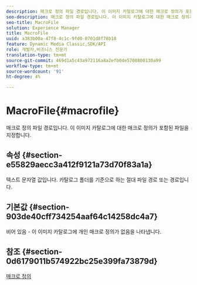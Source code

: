 ```yaml
---
description: 매크로 정의 파일 경로입니다. 이 이미지 카탈로그에 대한 매크로 정의가 포함된 파일을 지정합니다.
seo-description: 매크로 정의 파일 경로입니다. 이 이미지 카탈로그에 대한 매크로 정의가 포함된 파일을 지정합니다.
seo-title: MacroFile
solution: Experience Manager
title: MacroFile
uuid: a383b00a-47f8-4c1c-9fd0-0701d8f78b18
feature: Dynamic Media Classic,SDK/API
role: 개발자,비즈니스 전문가
translation-type: tm+mt
source-git-commit: 469d1a5c43a972116a8a2efb0de5708800130a99
workflow-type: tm+mt
source-wordcount: '91'
ht-degree: 4%

---
```



# MacroFile{#macrofile}

매크로 정의 파일 경로입니다. 이 이미지 카탈로그에 대한 매크로 정의가 포함된 파일을 지정합니다.

## 속성 {#section-e55829aecc3a412f9121a73d70f83a1a}

텍스트 문자열 값입니다. 카탈로그 폴더를 기준으로 하는 절대 파일 경로 또는 경로입니다.

## 기본값 {#section-903de40cff734254aaf64c14258dc4a7}

비어 있음 - 이 이미지 카탈로그에 개인 매크로 정의가 없음을 나타냅니다.

## 참조 {#section-0d6179011b574922bc25e399fa73879d}

[매크로 정의](../../../../../is-api/image-catalog/image-serving-api-ref/c-image-catalog-reference/c-macro-definition-reference/c-macro-definition-reference.md#concept-5ec73f7636c1496fba1e94094e694e79)
